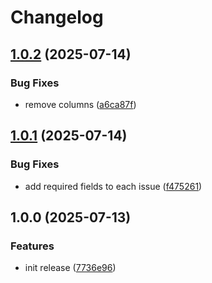 # Changelog

## [1.0.2](https://github.com/mcarvin8/sf-cat/compare/v1.0.1...v1.0.2) (2025-07-14)


### Bug Fixes

* remove columns ([a6ca87f](https://github.com/mcarvin8/sf-cat/commit/a6ca87fb4852f89f5ec96d6be63a3207cb89c5b6))

## [1.0.1](https://github.com/mcarvin8/sf-cat/compare/v1.0.0...v1.0.1) (2025-07-14)


### Bug Fixes

* add required fields to each issue ([f475261](https://github.com/mcarvin8/sf-cat/commit/f475261bf884226469f1ea207a08e607d167e0da))

## 1.0.0 (2025-07-13)


### Features

* init release ([7736e96](https://github.com/mcarvin8/sf-cat/commit/7736e96fba89c9bcf42bba8222e17594c2ba140d))
